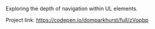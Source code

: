Exploring the depth of navigation within UL elements.

Project link: https://codepen.io/domparkhurst/full/zVopbp
